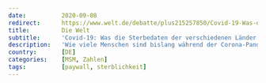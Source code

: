 ```yaml
---
date:          2020-09-08
redirect:      https://www.welt.de/debatte/plus215257850/Covid-19-Was-die-Sterbedaten-der-verschiedenen-Laender-verraten.html
title:         Die Welt
subtitle:      'Covid-19: Was die Sterbedaten der verschiedenen Länder verraten'
description:   'Wie viele Menschen sind bislang während der Corona-Pandemie gestorben? Als WELT-Herausgeber Stefan Aust das von Behörden erfahren wollte, erlebte er Überraschungen. Deutschlands Sterberate im ersten Halbjahr 2020 liegt unter der von 2017 und 2018.'
country:       [DE]
categories:    [MSM, Zahlen]
tags:          [paywall, sterblichkeit]
---
```

